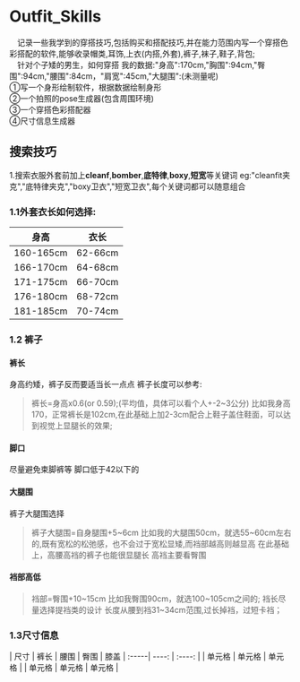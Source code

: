 # Outfit_Skills
&emsp;记录一些我学到的穿搭技巧,包括购买和搭配技巧,并在能力范围内写一个穿搭色彩搭配的软件,能够收录帽类,耳饰,上衣(内搭,外套),裤子,袜子,鞋子,背包;  
&emsp;针对个子矮的男生，如何穿搭
我的数据:"身高":170cm,"胸围":94cm,"臀围":94cm,"腰围":84cm，"肩宽":45cm,"大腿围":(未测量呢)  
①写一个身形绘制软件，根据数据绘制身形  
②一个拍照的pose生成器(包含周围环境)  
③一个穿搭色彩搭配器  
④尺寸信息生成器
## 搜索技巧  
1.搜索衣服外套前加上**cleanf**,**bomber**,**底特律**,**boxy**,**短宽**等关键词
eg:"cleanfit夹克","底特律夹克","boxy卫衣","短宽卫衣",每个关键词都可以随意组合
### 1.1外套衣长如何选择:
| 身高 | 衣长 |
| :-----:| :----: | 
| 160-165cm | 62-66cm | 
| 166-170cm | 64-68cm |
| 171-175cm | 66-70cm |
| 176-180cm | 68-72cm |
| 181-185cm | 70-74cm |
### 1.2 裤子
#### 裤长
身高约矮，裤子反而要适当长一点点
裤子长度可以参考:
> 裤长=身高x0.6(or 0.59);(平均值，具体可以看个人+-2~3公分)
比如我身高170，正常裤长是102cm,在此基础上加2-3cm配合上鞋子盖住鞋面，可以达到视觉上显腿长的效果;
#### 脚口
尽量避免束脚裤等
脚口低于42以下的
#### 大腿围
裤子大腿围选择
> 裤子大腿围=自身腿围+5~6cm
比如我的大腿围50cm，就选55~60cm左右的,既有宽松的松弛感，也不会过于宽松显矮,而裆部越高则越显高
在此基础上，高腰高裆的裤子也能很显腿长
高裆主要看臀围
#### 裆部高低
> 裆部=臀围+10~15cm
比如我臀围90cm，就选100~105cm之间的;
> 裆长尽量选择提裆类的设计
> 长度从腰到裆31~34cm范围,过长掉裆，过短卡裆；

### 1.3尺寸信息
| 尺寸 | 裤长 | 腰围 | 臀围 | 膝盖
| :-----| ----: | :----: |
| 单元格 | 单元格 | 单元格 |
| 单元格 | 单元格 | 单元格 |

